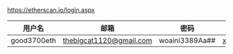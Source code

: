 https://etherscan.io/login.aspx


用户名  |   邮箱    |   密码    |   辅助邮箱
----    |   ----    |   ------  |   -------
good3700eth     |   thebigcat1120@gmail.com  |   woaini3389Aa##  |   xxp999999@gmail.com